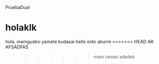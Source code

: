 PruebaDual
# holaklk
hola, mamguebo
yamete kudasai
hello
esto aburre
<<<<<<< HEAD
AK AFSADFAS
>>>>>>> main
ramas adadek